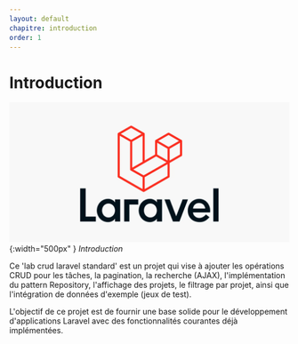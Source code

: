 ```yaml
---
layout: default
chapitre: introduction
order: 1
---
```



# Introduction



![Introduction](./images/introduction.png){:width="500px" }
*Introduction*

<!-- note -->

Ce 'lab crud laravel standard' est un projet qui vise à ajouter les opérations CRUD pour les tâches, la pagination, la recherche (AJAX), l'implémentation du pattern Repository, l'affichage des projets, le filtrage par projet, ainsi que l'intégration de données d'exemple (jeux de test).

L'objectif de ce projet est de fournir une base solide pour le développement d'applications Laravel avec des fonctionnalités courantes déjà implémentées.

<!-- new slide -->
